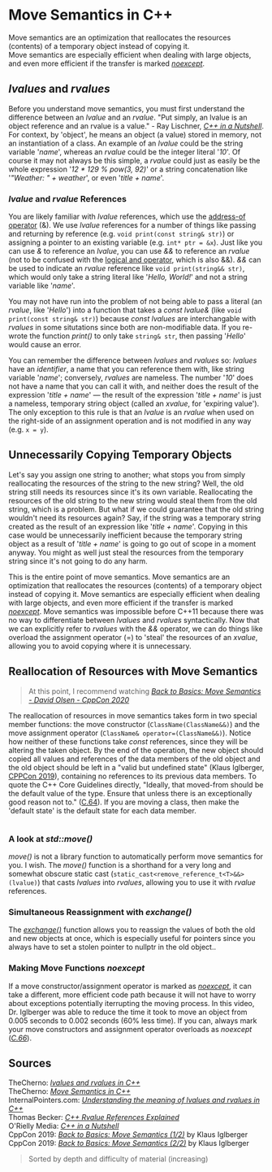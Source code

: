 # Move Semantics in C++
Move semantics are an optimization that reallocates the resources (contents) of a temporary object instead of copying it. <br />
Move semantics are especially efficient when dealing with large objects, and even more efficient if the transfer is marked [_noexcept_](https://www.learncpp.com/cpp-tutorial/exception-specifications-and-noexcept/).

## _lvalues_ and _rvalues_
Before you understand move semantics, you must first understand the difference between an _lvalue_ and an _rvalue_.
"Put simply, an lvalue is an object reference and an rvalue is a value." - Ray Lischner, [_C++ in a Nutshell_](https://www.amazon.com/C-Nutshell-Ray-Lischner/dp/059600298X).
For context, by 'object', he means an object (a value) stored in memory, not an instantiation of a class. An example of an _lvalue_ could be the string variable '_name_', 
whereas an _rvalue_ could be the integer literal '_10_'. Of course it may not always be this simple, a _rvalue_ could just as easily be the whole expression '_12 * 129 % pow(3, 92)_' or a string concatenation like '_"Weather: " + weather_', or even '_title + name_'.

### _lvalue_ and _rvalue_ References
You are likely familiar with _lvalue_ references, which use the [address-of operator](https://www.dummies.com/programming/cpp/how-address-operators-work-in-c/) (&).
We use _lvalue_ references for a number of things like passing and returning by reference (e.g. `void print(const string& str)`) or assigning a pointer to an existing 
variable (e.g. `int* ptr = &x`). Just like you can use _&_ to reference an _lvalue_, you can use _&&_ to reference an _rvalue_ (not to be confused with the 
[logical and operator](https://www.w3schools.com/cpp/cpp_operators_logical.asp), which is also &&). _&&_ can be used to indicate an _rvalue_ reference
like `void print(string&& str)`, which would only take a string literal like '_Hello, World!_' and not a string variable like '_name_'.

You may not have run into the problem of not being able to pass a literal (an _rvalue_, like '_Hello_') into a function that takes a _const lvalue&_ 
(like `void print(const string& str)`) because _const_ _lvalues_ are interchangable with _rvalues_ in some situtations since both are non-modifiable data. 
If you re-wrote the function _print()_ to only take `string& str`, then passing '_Hello_' would cause an error.

You can remember the difference between _lvalues_ and _rvalues_ so: _lvalues_ have an _identifier_, a name that you can reference them with, like  string variable '_name_'; conversely, _rvalues_ are nameless. The number '_10_' does not have a name that you can call it with, and neither does the result
of the expression '_title + name_' — the result of the expression '_title + name_' is just a nameless, temporary string object (called an _xvalue_, for 'expiring value').
The only exception to this rule is that an _lvalue_ is an _rvalue_ when used on the right-side of an assignment operation and is not modified in any way (e.g. `x = y`).

## Unnecessarily Copying Temporary Objects
Let's say you assign one string to another; what stops you from simply reallocating the resources of the string to the new string? Well, the old string still needs its
resources since it's its own variable. Reallocating the resources of the old string to the new string would steal them from the old string, which is a problem. But what if
we could guarantee that the old string wouldn't need its resources again? Say, if the string was a temporary string created as the result of an expression like '_title + name_'.
Copying in this case would be unnecessarily inefficient because the temporary string object as a result of '_title + name_' is going to go out of scope in a moment anyway.
You might as well just steal the resources from the temporary string since it's not going to do any harm.

This is the entire point of move semantics. Move semantics are an optimization that reallocates the resources (contents) of a temporary object instead of copying it.
Move semantics are especially efficient when dealing with large objects, and even more efficient if the transfer is marked
[_noexcept_](https://www.learncpp.com/cpp-tutorial/exception-specifications-and-noexcept/). Move semantics was impossible before C++11 because there was no way to 
differentiate between _lvalues_ and _rvalues_ syntactically. Now that we can explicitly refer to _rvalues_ with the _&&_ operator, we can do things like overload the
assignment operator (=) to 'steal' the resources of an _xvalue_, allowing you to avoid copying where it is unnecessary.

## Reallocation of Resources with Move Semantics
> At this point, I recommend watching [_Back to Basics: Move Semantics - David Olsen - CppCon 2020_](https://www.youtube.com/watch?v=ZG59Bqo7qX4)

The reallocation of resources in move semantics takes form in two special member functions: the move constructor (`ClassName(ClassName&&)`) and the move assignment operator (`ClassName& operator=(ClassName&&)`). Notice how neither of these functions take _const_ references, since they will be altering the taken object. By the end of the operation,
the new object should copied all values and references of the data members of the old object and the old object should be left in a "valid but undefined state" (Klaus Iglberger, [CPPCon 2019](https://www.youtube.com/watch?v=St0MNEU5b0o)), containing no references to its previous data members. To quote the C++ Core Guidelines directly,
"Ideally, that moved-from should be the default value of the type. Ensure that unless there is an exceptionally good reason not to." ([C.64](https://isocpp.github.io/CppCoreGuidelines/CppCoreGuidelines#c64-a-move-operation-should-move-and-leave-its-source-in-a-valid-state)).
If you are moving a class, then make the 'default state' is the default state for each data member.

```C++

```

### A look at _std::move()_
_move()_ is not a library function to automatically perform move semantics for you. I wish. The _move()_ function is a shorthand for a very long and somewhat obscure static cast 
(`static_cast<remove_reference_t<T>&&>(lvalue)`) that casts _lvalues_ into _rvalues_, allowing you to use it with _rvalue_ references. 

### Simultaneous Reassignment with _exchange()_
The [_exchange()_](https://docs.w3cub.com/cpp/utility/exchange) function allows you to reassign the values of both the old and new objects at once, which is especially
useful for pointers since you always have to set a stolen pointer to nullptr in the old object..

### Making Move Functions _noexcept_
If a move constructor/assignment operator is marked as [_noexcept_](https://www.learncpp.com/cpp-tutorial/exception-specifications-and-noexcept/), it can take
a different, more efficient code path because it will not have to worry about exceptions potentially iterrupting the moving process. In this video, Dr. Iglberger
was able to reduce the time it took to move an object from 0.005 seconds to 0.002 seconds (60% less time). If you can, always mark your move constructors and assignment
operator overloads as _noexcept_ ([_C.66_](https://isocpp.github.io/CppCoreGuidelines/CppCoreGuidelines#Rc-move-noexcept)).

## Sources
TheCherno: [_lvalues and rvalues in C++_](https://www.youtube.com/watch?v=fbYknr-HPYE) <br />
TheCherno: [_Move Semantics in C++_](https://www.youtube.com/watch?v=ehMg6zvXuMY) <br />
InternalPointers.com: [_Understanding the meaning of lvalues and rvalues in C++_](https://www.internalpointers.com/post/understanding-meaning-lvalues-and-rvalues-c) <br />
Thomas Becker: [_C++ Rvalue References Explained_](http://thbecker.net/articles/rvalue_references/section_01.html) <br />
O'Rielly Media: [_C++ in a Nutshell_](https://www.amazon.com/C-Nutshell-Ray-Lischner/dp/059600298X) <br />
CppCon 2019: [_Back to Basics: Move Semantics (1/2)_](https://www.youtube.com/watch?v=St0MNEU5b0o&t) by Klaus Iglberger <br />
CppCon 2019: [_Back to Basics: Move Semantics (2/2)_](https://www.youtube.com/watch?v=pIzaZbKUw2s) by Klaus Iglberger <br />
> Sorted by depth and difficulty of material (increasing)
